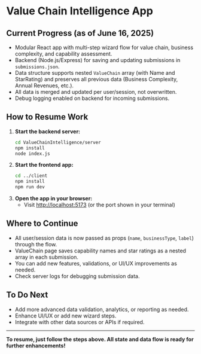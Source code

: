 # Value Chain Intelligence App

## Current Progress (as of June 16, 2025)
- Modular React app with multi-step wizard flow for value chain, business complexity, and capability assessment.
- Backend (Node.js/Express) for saving and updating submissions in `submissions.json`.
- Data structure supports nested `ValueChain` array (with Name and StarRating) and preserves all previous data (Business Complexity, Annual Revenues, etc.).
- All data is merged and updated per user/session, not overwritten.
- Debug logging enabled on backend for incoming submissions.

## How to Resume Work
1. **Start the backend server:**
   ```sh
   cd ValueChainIntelligence/server
   npm install
   node index.js
   ```
2. **Start the frontend app:**
   ```sh
   cd ../client
   npm install
   npm run dev
   ```
3. **Open the app in your browser:**
   - Visit [http://localhost:5173](http://localhost:5173) (or the port shown in your terminal)

## Where to Continue
- All user/session data is now passed as props (`name`, `businessType`, `label`) through the flow.
- ValueChain page saves capability names and star ratings as a nested array in each submission.
- You can add new features, validations, or UI/UX improvements as needed.
- Check server logs for debugging submission data.

## To Do Next
- Add more advanced data validation, analytics, or reporting as needed.
- Enhance UI/UX or add new wizard steps.
- Integrate with other data sources or APIs if required.

---
**To resume, just follow the steps above. All state and data flow is ready for further enhancements!**